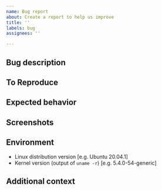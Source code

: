 ```yaml
---
name: Bug report
about: Create a report to help us improve
title: ''
labels: bug
assignees: ''

---
```


## Bug description

<!-- A clear and concise description of what the bug is. -->

## To Reproduce

<!--
Steps to reproduce the behavior. Something like:
1. Go to '...'
2. Click on '....'
3. Scroll down to '....'
4. See error
-->

## Expected behavior

<!-- A clear and concise description of what you expected to happen. -->

## Screenshots

<!-- If applicable, add screenshots to help explain your problem. -->

## Environment

<!-- Please fill the following information. -->

- Linux distribution version [e.g. Ubuntu 20.04.1]
- Kernel version (output of `uname -r`) [e.g. 5.4.0-54-generic]

## Additional context

<!-- Add any other context about the problem here. -->